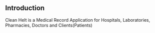 ## Introduction

Clean Helt is a Medical Record Application for Hospitals, Laboratories, Pharmacies, Doctors and Clients(Patients)

